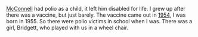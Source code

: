 <a href="https://www.stripes.com/for-mcconnell-virus-carries-echo-of-his-boyhood-polio-during-wwii-1.625609">McConnell</a> had polio as a child, it left him disabled for life. I grew up after there was a vaccine, but just barely. The vaccine came out in <a href="https://www.history.com/this-day-in-history/children-receive-first-polio-vaccine">1954</a>, I was born in 1955. So there were polio victims in school when I was. There was a girl, Bridgett, who played with us in a wheel chair.
